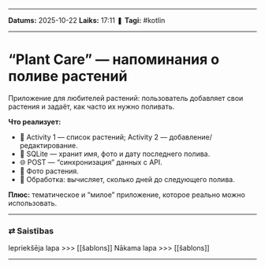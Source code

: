 ___

**Datums:** 2025-10-22
**Laiks:** 17:11
❚ **Tagi:** #kotlin 

---
# **“Plant Care” — напоминания о поливе растений**

Приложение для любителей растений: пользователь добавляет свои растения и задаёт, как часто их нужно поливать.

**Что реализует:**

- 📱 Activity 1 — список растений; Activity 2 — добавление/редактирование.
- 💾 SQLite — хранит имя, фото и дату последнего полива.
- 🌐 POST — “синхронизация” данных с API.
- 📸 Фото растения.
- 🧮 Обработка: вычисляет, сколько дней до следующего полива.
    

**Плюс:** тематическое и “милое” приложение, которое реально можно использовать.

---
### ⇄ Saistības

Iepriekšēja lapa >>> [[šablons]]
Nākama lapa >>> [[šablons]]

---